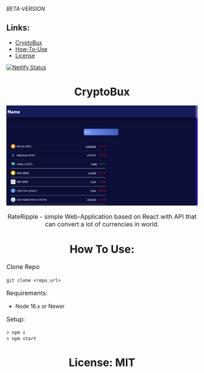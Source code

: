 _BETA-VERSION_

<h2>Links:</h2>

<ul>
    <li><a href="https://crypto-bux.netlify.app/">CryptoBux</a></li>
    <li><a href="#how-to-use">How-To-Use</a></li>
    <li><a href="#license">License</a></li>
</ul>

[![Netlify Status](https://api.netlify.com/api/v1/badges/fb78027f-f2d8-474b-8047-3369a4981eab/deploy-status)](https://app.netlify.com/sites/crypto-bux/deploys)

<h1 style="text-align: center;">
    <strong>
        CryptoBux
    </strong>
</h1>

![](./readme-assets/web-page.PNG)

<p style="font-size: 16px; text-align: center;">RateRipple - simple Web-Application based on React with API that can convert a lot of currencies in world.</p>

<h1 style="text-align: center;" id="how-to-use">
    <strong>
        How To Use:
    </strong>
</h1>

<p style="font-size: 16px;">
    Clone Repo
</p>

`git clone <repo_url>`

<p style="font-size: 16px;">
    Requirements:
</p>

<ul>
    <li>Node 16.x or Newer</li>
</ul>

<p style="font-size: 16px;">
    Setup:
</p>

```
> npm i
> npm start
```

<h1 style="text-align: center; font-weight: bold;" id="license">
    License: MIT
</h1>
